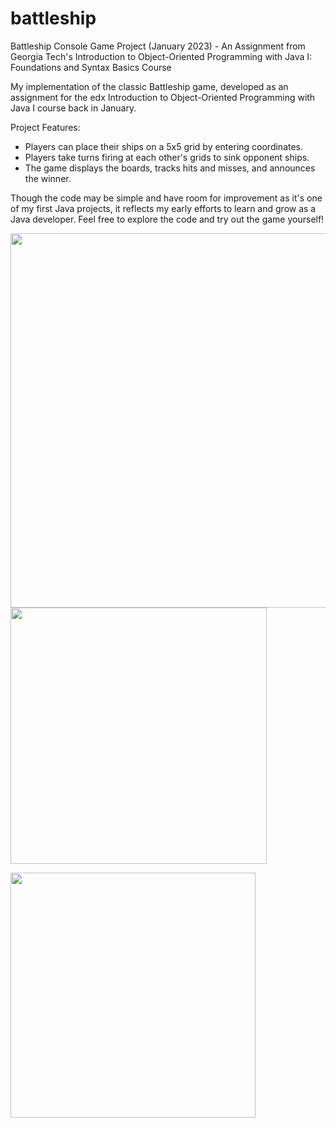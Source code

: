 # battleship
Battleship Console Game Project (January 2023) - An Assignment from Georgia Tech's Introduction to Object-Oriented Programming with Java I: Foundations and Syntax Basics Course

My implementation of the classic Battleship game, developed as an assignment for the edx Introduction to Object-Oriented Programming with Java I course back in January. 

Project Features:
- Players can place their ships on a 5x5 grid by entering coordinates.
- Players take turns firing at each other's grids to sink opponent ships.
- The game displays the boards, tracks hits and misses, and announces the winner.

Though the code may be simple and have room for improvement as it's one of my first Java projects, it reflects my early efforts to learn and grow as a Java developer.
Feel free to explore the code and try out the game yourself!

<img width="599" alt="" src="https://github.com/zs07/battleship/assets/92306226/21114ff9-84a2-4883-8509-6948f353d89b"> <img width="410" alt="" src="https://github.com/zs07/battleship/assets/92306226/5e1afd61-d7b9-4250-82ad-7c891ffd11bc">

<img width="392" alt="" src="https://github.com/zs07/battleship/assets/92306226/50e31fb6-8308-4ec0-aad2-acd5c44fd509">
